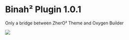 # Binah² Plugin 1.0.1

Only a bridge between ZherO² Theme and Oxygen Builder

<img src="https://github.com/ndawebs/binahplugin/blob/master/binah.png?raw=true">
